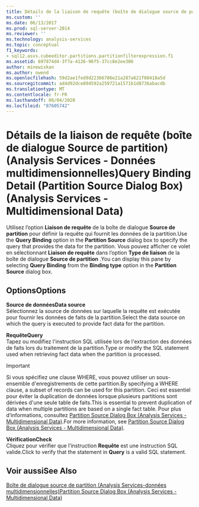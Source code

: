 ```yaml
---
title: Détails de la liaison de requête (boîte de dialogue source de partition) (Analysis Services-données multidimensionnelles) | Microsoft Docs
ms.custom: ''
ms.date: 06/13/2017
ms.prod: sql-server-2014
ms.reviewer: ''
ms.technology: analysis-services
ms.topic: conceptual
f1_keywords:
- sql12.asvs.cubeeditor.partitions.partitionfilterexpression.f1
ms.assetid: 697874d4-3f7a-4126-96f5-37cc8e2ee306
author: minewiskan
ms.author: owend
ms.openlocfilehash: 59d2ae1fed9d22366786e21a287a621f08418a5d
ms.sourcegitcommit: ad4d92dce894592a259721a1571b1d8736abacdb
ms.translationtype: MT
ms.contentlocale: fr-FR
ms.lasthandoff: 08/04/2020
ms.locfileid: "87605742"
---
```

# <a name="query-binding-detail-partition-source-dialog-box-analysis-services---multidimensional-data"></a><span data-ttu-id="cd1d2-102">Détails de la liaison de requête (boîte de dialogue Source de partition) (Analysis Services - Données multidimensionnelles)</span><span class="sxs-lookup"><span data-stu-id="cd1d2-102">Query Binding Detail (Partition Source Dialog Box) (Analysis Services - Multidimensional Data)</span></span>
  <span data-ttu-id="cd1d2-103">Utilisez l’option **Liaison de requête** de la boîte de dialogue **Source de partition** pour définir la requête qui fournit les données de la partition.</span><span class="sxs-lookup"><span data-stu-id="cd1d2-103">Use the **Query Binding** option in the **Partition Source** dialog box to specify the query that provides the data for the partition.</span></span> <span data-ttu-id="cd1d2-104">Vous pouvez afficher ce volet en sélectionnant **Liaison de requête** dans l’option **Type de liaison** de la boîte de dialogue **Source de partition** .</span><span class="sxs-lookup"><span data-stu-id="cd1d2-104">You can display this pane by selecting **Query Binding** from the **Binding type** option in the **Partition Source** dialog box.</span></span>  
  
## <a name="options"></a><span data-ttu-id="cd1d2-105">Options</span><span class="sxs-lookup"><span data-stu-id="cd1d2-105">Options</span></span>  
 <span data-ttu-id="cd1d2-106">**Source de données**</span><span class="sxs-lookup"><span data-stu-id="cd1d2-106">**Data source**</span></span>  
 <span data-ttu-id="cd1d2-107">Sélectionnez la source de données sur laquelle la requête est exécutée pour fournir les données de faits de la partition.</span><span class="sxs-lookup"><span data-stu-id="cd1d2-107">Select the data source on which the query is executed to provide fact data for the partition.</span></span>  
  
 <span data-ttu-id="cd1d2-108">**Requête**</span><span class="sxs-lookup"><span data-stu-id="cd1d2-108">**Query**</span></span>  
 <span data-ttu-id="cd1d2-109">Tapez ou modifiez l'instruction SQL utilisée lors de l'extraction des données de faits lors du traitement de la partition.</span><span class="sxs-lookup"><span data-stu-id="cd1d2-109">Type or modify the SQL statement used when retrieving fact data when the partition is processed.</span></span>  
  
> [!IMPORTANT]  
>  <span data-ttu-id="cd1d2-110">Si vous spécifiez une clause WHERE, vous pouvez utiliser un sous-ensemble d'enregistrements de cette partition.</span><span class="sxs-lookup"><span data-stu-id="cd1d2-110">By specifying a WHERE clause, a subset of records can be used for this partition.</span></span> <span data-ttu-id="cd1d2-111">Ceci est essentiel pour éviter la duplication de données lorsque plusieurs partitions sont dérivées d'une seule table de faits.</span><span class="sxs-lookup"><span data-stu-id="cd1d2-111">This is essential to prevent duplication of data when multiple partitions are based on a single fact table.</span></span> <span data-ttu-id="cd1d2-112">Pour plus d’informations, consultez [Partition Source Dialog Box &#40;Analysis Services - Multidimensional Data&#41;](partition-source-dialog-box-analysis-services-multidimensional-data.md).</span><span class="sxs-lookup"><span data-stu-id="cd1d2-112">For more information, see [Partition Source Dialog Box &#40;Analysis Services - Multidimensional Data&#41;](partition-source-dialog-box-analysis-services-multidimensional-data.md).</span></span>  
  
 <span data-ttu-id="cd1d2-113">**Vérification**</span><span class="sxs-lookup"><span data-stu-id="cd1d2-113">**Check**</span></span>  
 <span data-ttu-id="cd1d2-114">Cliquez pour vérifier que l’instruction **Requête** est une instruction SQL valide.</span><span class="sxs-lookup"><span data-stu-id="cd1d2-114">Click to verify that the statement in **Query** is a valid SQL statement.</span></span>  
  
## <a name="see-also"></a><span data-ttu-id="cd1d2-115">Voir aussi</span><span class="sxs-lookup"><span data-stu-id="cd1d2-115">See Also</span></span>  
 [<span data-ttu-id="cd1d2-116">Boîte de dialogue source de partition &#40;Analysis Services-données multidimensionnelles&#41;</span><span class="sxs-lookup"><span data-stu-id="cd1d2-116">Partition Source Dialog Box &#40;Analysis Services - Multidimensional Data&#41;</span></span>](partition-source-dialog-box-analysis-services-multidimensional-data.md)  
  
  
